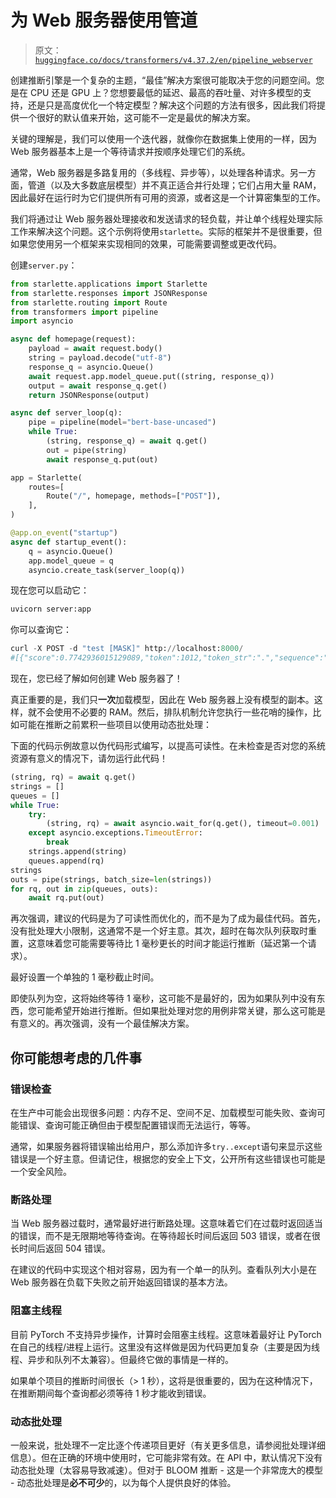 # 为 Web 服务器使用管道

> 原文：[`huggingface.co/docs/transformers/v4.37.2/en/pipeline_webserver`](https://huggingface.co/docs/transformers/v4.37.2/en/pipeline_webserver)

创建推断引擎是一个复杂的主题，“最佳”解决方案很可能取决于您的问题空间。您是在 CPU 还是 GPU 上？您想要最低的延迟、最高的吞吐量、对许多模型的支持，还是只是高度优化一个特定模型？解决这个问题的方法有很多，因此我们将提供一个很好的默认值来开始，这可能不一定是最优的解决方案。

关键的理解是，我们可以使用一个迭代器，就像你在数据集上使用的一样，因为 Web 服务器基本上是一个等待请求并按顺序处理它们的系统。

通常，Web 服务器是多路复用的（多线程、异步等），以处理各种请求。另一方面，管道（以及大多数底层模型）并不真正适合并行处理；它们占用大量 RAM，因此最好在运行时为它们提供所有可用的资源，或者这是一个计算密集型的工作。

我们将通过让 Web 服务器处理接收和发送请求的轻负载，并让单个线程处理实际工作来解决这个问题。这个示例将使用`starlette`。实际的框架并不是很重要，但如果您使用另一个框架来实现相同的效果，可能需要调整或更改代码。

创建`server.py`：

```py
from starlette.applications import Starlette
from starlette.responses import JSONResponse
from starlette.routing import Route
from transformers import pipeline
import asyncio

async def homepage(request):
    payload = await request.body()
    string = payload.decode("utf-8")
    response_q = asyncio.Queue()
    await request.app.model_queue.put((string, response_q))
    output = await response_q.get()
    return JSONResponse(output)

async def server_loop(q):
    pipe = pipeline(model="bert-base-uncased")
    while True:
        (string, response_q) = await q.get()
        out = pipe(string)
        await response_q.put(out)

app = Starlette(
    routes=[
        Route("/", homepage, methods=["POST"]),
    ],
)

@app.on_event("startup")
async def startup_event():
    q = asyncio.Queue()
    app.model_queue = q
    asyncio.create_task(server_loop(q))
```

现在您可以启动它：

```py
uvicorn server:app
```

你可以查询它：

```py
curl -X POST -d "test [MASK]" http://localhost:8000/
#[{"score":0.7742936015129089,"token":1012,"token_str":".","sequence":"test."},...]
```

现在，您已经了解如何创建 Web 服务器了！

真正重要的是，我们只**一次**加载模型，因此在 Web 服务器上没有模型的副本。这样，就不会使用不必要的 RAM。然后，排队机制允许您执行一些花哨的操作，比如可能在推断之前累积一些项目以使用动态批处理：

下面的代码示例故意以伪代码形式编写，以提高可读性。在未检查是否对您的系统资源有意义的情况下，请勿运行此代码！

```py
(string, rq) = await q.get()
strings = []
queues = []
while True:
    try:
        (string, rq) = await asyncio.wait_for(q.get(), timeout=0.001)  # 1ms
    except asyncio.exceptions.TimeoutError:
        break
    strings.append(string)
    queues.append(rq)
strings
outs = pipe(strings, batch_size=len(strings))
for rq, out in zip(queues, outs):
    await rq.put(out)
```

再次强调，建议的代码是为了可读性而优化的，而不是为了成为最佳代码。首先，没有批处理大小限制，这通常不是一个好主意。其次，超时在每次队列获取时重置，这意味着您可能需要等待比 1 毫秒更长的时间才能运行推断（延迟第一个请求）。

最好设置一个单独的 1 毫秒截止时间。

即使队列为空，这将始终等待 1 毫秒，这可能不是最好的，因为如果队列中没有东西，您可能希望开始进行推断。但如果批处理对您的用例非常关键，那么这可能是有意义的。再次强调，没有一个最佳解决方案。

## 你可能想考虑的几件事

### 错误检查

在生产中可能会出现很多问题：内存不足、空间不足、加载模型可能失败、查询可能错误、查询可能正确但由于模型配置错误而无法运行，等等。

通常，如果服务器将错误输出给用户，那么添加许多`try..except`语句来显示这些错误是一个好主意。但请记住，根据您的安全上下文，公开所有这些错误也可能是一个安全风险。

### 断路处理

当 Web 服务器过载时，通常最好进行断路处理。这意味着它们在过载时返回适当的错误，而不是无限期地等待查询。在等待超长时间后返回 503 错误，或者在很长时间后返回 504 错误。

在建议的代码中实现这个相对容易，因为有一个单一的队列。查看队列大小是在 Web 服务器在负载下失败之前开始返回错误的基本方法。

### 阻塞主线程

目前 PyTorch 不支持异步操作，计算时会阻塞主线程。这意味着最好让 PyTorch 在自己的线程/进程上运行。这里没有这样做是因为代码更加复杂（主要是因为线程、异步和队列不太兼容）。但最终它做的事情是一样的。

如果单个项目的推断时间很长（> 1 秒），这将是很重要的，因为在这种情况下，在推断期间每个查询都必须等待 1 秒才能收到错误。

### 动态批处理

一般来说，批处理不一定比逐个传递项目更好（有关更多信息，请参阅批处理详细信息）。但在正确的环境中使用时，它可能非常有效。在 API 中，默认情况下没有动态批处理（太容易导致减速）。但对于 BLOOM 推断 - 这是一个非常庞大的模型 - 动态批处理是**必不可少**的，以为每个人提供良好的体验。

